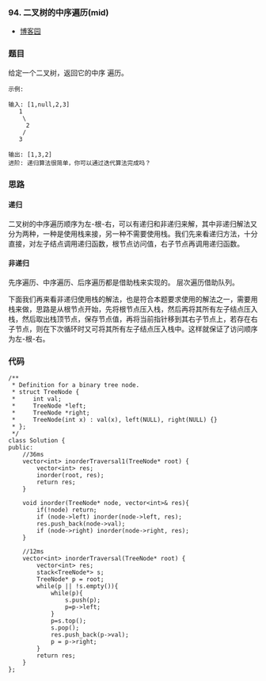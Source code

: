 ### 94. 二叉树的中序遍历(mid)

- [博客园](http://www.cnblogs.com/grandyang/p/4297300.html)


### 题目

给定一个二叉树，返回它的中序 遍历。

	示例:

	输入: [1,null,2,3]
	   1
	    \
	     2
	    /
	   3

	输出: [1,3,2]
	进阶: 递归算法很简单，你可以通过迭代算法完成吗？

### 思路


#### 递归
二叉树的中序遍历顺序为左-根-右，可以有递归和非递归来解，其中非递归解法又分为两种，一种是使用栈来接，另一种不需要使用栈。我们先来看递归方法，十分直接，对左子结点调用递归函数，根节点访问值，右子节点再调用递归函数。

#### 非递归

先序遍历、中序遍历、后序遍历都是借助栈来实现的。
层次遍历借助队列。

下面我们再来看非递归使用栈的解法，也是符合本题要求使用的解法之一，需要用栈来做，思路是从根节点开始，先将根节点压入栈，然后再将其所有左子结点压入栈，然后取出栈顶节点，保存节点值，再将当前指针移到其右子节点上，若存在右子节点，则在下次循环时又可将其所有左子结点压入栈中。这样就保证了访问顺序为左-根-右。

### 代码



```
/**
 * Definition for a binary tree node.
 * struct TreeNode {
 *     int val;
 *     TreeNode *left;
 *     TreeNode *right;
 *     TreeNode(int x) : val(x), left(NULL), right(NULL) {}
 * };
 */
class Solution {
public:
	//36ms
    vector<int> inorderTraversal1(TreeNode* root) {
        vector<int> res;
        inorder(root, res);
        return res;
    }

    void inorder(TreeNode* node, vector<int>& res){
        if(!node) return;
        if (node->left) inorder(node->left, res);
        res.push_back(node->val);
        if (node->right) inorder(node->right, res);
    }

    //12ms
    vector<int> inorderTraversal(TreeNode* root) {
        vector<int> res;
        stack<TreeNode*> s;
        TreeNode* p = root;
        while(p || !s.empty()){
            while(p){
                s.push(p);
                p=p->left;
            }
            p=s.top();
            s.pop();
            res.push_back(p->val);
            p = p->right;
        }
        return res;
    }
};
```
